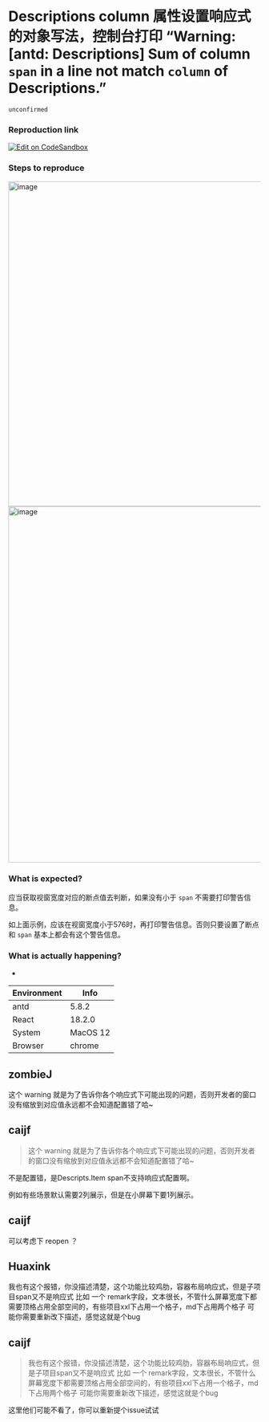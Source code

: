 # Descriptions column 属性设置响应式的对象写法，控制台打印 “Warning: [antd: Descriptions] Sum of column `span` in a line not match `column` of Descriptions.”

`unconfirmed`

### Reproduction link

[![Edit on CodeSandbox](https://codesandbox.io/static/img/play-codesandbox.svg)](https://codesandbox.io/s/descriptionslie-shu-kong-zhi-tai-jing-gao-498wzz?file=/src/App.js)

### Steps to reproduce

<img width="648" alt="image" src="https://github.com/ant-design/ant-design/assets/5070722/d1350470-f769-4e21-a2d0-991d4b6f03eb">

<img width="710" alt="image" src="https://github.com/ant-design/ant-design/assets/5070722/48cf4568-e993-4352-a3f9-4f044d2eaee9">

### What is expected?

应当获取视窗宽度对应的断点值去判断，如果没有小于 `span` 不需要打印警告信息。

如上面示例，应该在视窗宽度小于576时，再打印警告信息。否则只要设置了断点和 `span` 基本上都会有这个警告信息。

### What is actually happening?

-

| Environment | Info     |
| ----------- | -------- |
| antd        | 5.8.2    |
| React       | 18.2.0   |
| System      | MacOS 12 |
| Browser     | chrome   |

<!-- generated by ant-design-issue-helper. DO NOT REMOVE -->

## zombieJ

这个 warning 就是为了告诉你各个响应式下可能出现的问题，否则开发者的窗口没有缩放到对应值永远都不会知道配置错了哈~

## caijf

> 这个 warning 就是为了告诉你各个响应式下可能出现的问题，否则开发者的窗口没有缩放到对应值永远都不会知道配置错了哈~

不是配置错，是Descripts.Item span不支持响应式配置啊。

例如有些场景默认需要2列展示，但是在小屏幕下要1列展示。

## caijf

可以考虑下 reopen ？

## Huaxink

我也有这个报错，你没描述清楚，这个功能比较鸡肋，容器布局响应式，但是子项目span又不是响应式
比如 一个 remark字段，文本很长，不管什么屏幕宽度下都需要顶格占用全部空间的，有些项目xxl下占用一个格子，md下占用两个格子
可能你需要重新改下描述，感觉这就是个bug

## caijf

> 我也有这个报错，你没描述清楚，这个功能比较鸡肋，容器布局响应式，但是子项目span又不是响应式 比如 一个 remark字段，文本很长，不管什么屏幕宽度下都需要顶格占用全部空间的，有些项目xxl下占用一个格子，md下占用两个格子 可能你需要重新改下描述，感觉这就是个bug

这里他们可能不看了，你可以重新提个issue试试
